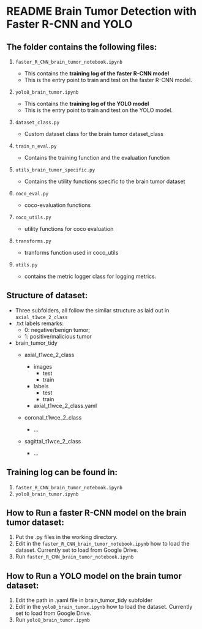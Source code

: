# README Brain Tumor Detection with Faster R-CNN and YOLO

## **The folder contains the following files**:
1. `faster_R_CNN_brain_tumor_notebook.ipynb`
   - This contains the **training log of the faster R-CNN model**
   - This is the entry point to train and test on the faster R-CNN model.

2. `yolo8_brain_tumor.ipynb`
   - This contains the **training log of the YOLO model**
   - This is the entry point to train and test on the YOLO model.

3. `dataset_class.py`
   - Custom dataset class for the brain tumor dataset_class

4. `train_n_eval.py`
   - Contains the training function and the evaluation function

5. `utils_brain_tumor_specific.py`
   - Contains the utility functions specific to the brain tumor dataset

6. `coco_eval.py`
   - coco-evaluation functions

7. `coco_utils.py`
   - utility functions for coco evaluation

8. `transforms.py`
   - tranforms function used in coco_utils

9. `utils.py`
   - contains the metric logger class for logging metrics.

## **Structure of dataset**: 
- Three subfolders, all follow the similar structure as laid out in `axial_t1wce_2_class`
- .txt labels remarks: 
  - 0: negative/benign tumor; 
  - 1: positive/malicious tumor
- brain_tumor_tidy
  - axial_t1wce_2_class
     - images
        - test
        - train
     - labels
        - test
        - train
     - axial_t1wce_2_class.yaml

  - coronal_t1wce_2_class
     - ...
  - sagittal_t1wce_2_class
    - ...

## Training log can be found in:
1. `faster_R_CNN_brain_tumor_notebook.ipynb`
2. `yolo8_brain_tumor.ipynb`


## **How to Run a faster R-CNN model on the brain tumor dataset**:
1. Put the .py files in the working directory.
2. Edit in the `faster_R_CNN_brain_tumor_notebook.ipynb` how to load the dataset. Currently set to load from Google Drive.
3. Run `faster_R_CNN_brain_tumor_notebook.ipynb`


## **How to Run a YOLO model on the brain tumor dataset**:
1. Edit the path in .yaml file in brain_tumor_tidy subfolder
2. Edit in the `yolo8_brain_tumor.ipynb` how to load the dataset. Currently set to load from Google Drive.
2. Run `yolo8_brain_tumor.ipynb`
